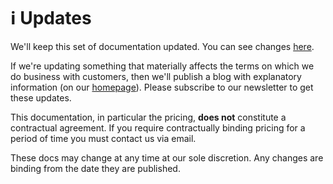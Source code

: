 # ℹ️ Updates

We'll keep this set of documentation updated. You can see changes [here](https://github.com/Starsky-burns/PCP/commits/main).

If we're updating something that materially affects the terms on which we do business with customers, then we'll publish a blog with explanatory information (on our [homepage](https://www.peregrinecoast.press/)). Please subscribe to our newsletter to get these updates.&#x20;

This documentation, in particular the pricing, **does not** constitute a contractual agreement. If you require contractually binding pricing for a period of time you must contact us via email.&#x20;

These docs may change at any time at our sole discretion. Any changes are binding from the date they are published.&#x20;

